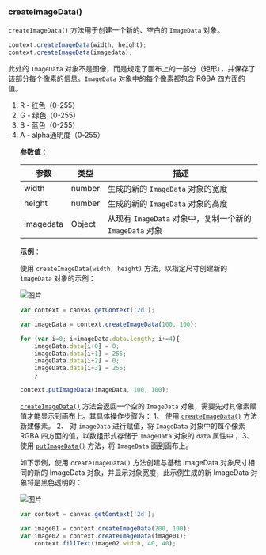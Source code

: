 ### createImageData()

`createImageData()` 方法用于创建一个新的、空白的 `ImageData` 对象。

```js
context.createImageData(width, height);
context.createImageData(imagedata);
```

此处的 `ImageData` 对象不是图像，而是规定了画布上的一部分（矩形），并保存了该部分每个像素的信息。`ImageData` 对象中的每个像素都包含 RGBA 四方面的值。

<ol>
<li> R - 红色（0-255）</li>
<li> G - 绿色（0-255）</li>
<li> B - 蓝色（0-255）</li>
<li> A - alpha通明度（0-255）</li>

**参数值**：

| 参数          |  类型  | 描述                                           |
| -------------|------ | ---------------------------------------------- |
| width        | number | 生成的新的 `ImageData` 对象的宽度                |
| height       | number | 生成的新的 `ImageData` 对象的高度                |
| imagedata    | Object | 从现有 `ImageData` 对象中，复制一个新的 `ImageData` 对象 |


**示例**：

使用 `createImageData(width, height)` 方法，以指定尺寸创建新的 `imageData` 对象的示例：

![图片](/img/game/canvas/createImageData-001.png)

```js
var context = canvas.getContext('2d');

var imageData = context.createImageData(100, 100);

for (var i=0; i<imageData.data.length; i+=4){
    imageData.data[i+0] = 0;
    imageData.data[i+1] = 255;
    imageData.data[i+2] = 0;
    imageData.data[i+3] = 255;
    }

context.putImageData(imageData, 100, 100);

```
[`createImageData()`](#createImageData) 方法会返回一个空的 `ImageData` 对象，需要先对其像素赋值才能显示到画布上。其具体操作步骤为：
 1、 使用 [`createImageData()`](#createImageData) 方法新建像素。
 2、 对 `imageData` 进行赋值，将 `ImageData` 对象中的每个像素 RGBA 四方面的值，以数组形式存储于 `ImageData` 对象的 `data` 属性中；
 3、 使用 [`putImageData()`](#putImageData) 方法，将 `ImageData` 画到画布上。


如下示例，使用 `createImageData()` 方法创建与基础 ImageData 对象尺寸相同的新的 ImageData 对象，并显示对象宽度，此示例生成的新 ImageData 对象将是黑色透明的：

![图片](/img/game/canvas/createImageData-002.png)

```js
var context = canvas.getContext('2d');

var image01 = context.createImageData(200, 100);
var image02 = context.createImageData(image01);
    context.fillText(image02.width, 40, 40);
```
